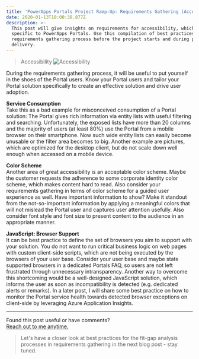 ```yaml
---
title: 'PowerApps Portals Project Ramp-Up: Requirements Gathering (Accessibility)'
date: 2020-01-13T18:00:38.877Z
description: >-
  This post will give insights on requirements for accessibility, which are
  specific to PowerApps Portals. Use this compilation of best practices in your
  requirements gathering process before the project starts and during project
  delivery.
---
```

> Accessibility
> ![Accessibility](/img/requirements_accessibility.jpg "Accessibility")

During the requirements gathering process, it will be useful to put yourself in the shoes of the Portal users. Know your Portal users and tailor your Portal solution specifically to create an effective solution and drive user adoption. 

 **Service Consumption** \
Take this as a bad example for misconceived consumption of a Portal solution:
The Portal gives rich information via entity lists with useful filtering and searching. Unfortunately, the exposed  lists have more than 20 columns and the majority of users (at least 80%) use the Portal from a mobile browser on their smartphone. Now such wide entity lists can easily become unusable or the filter area becomes to big. Another example are pictures, which are optimized for the desktop client, but do not scale down well enough when accessed on a mobile device. 

 **Color Scheme** \
Another area of great accessibility is an acceptable color scheme. Maybe the customer requests the adherence to some corporate identity color scheme, which makes content hard to read. Also consider your requirements gathering in terms of color scheme for a guided user experience as well. Have important information to show? Make it standout from the not-so-important information by applying a meaningful colors that will not mislead the Portal user and captures user attention usefully. Also consider font style and font size to present content to the audience in an appropriate manner.

**JavaScript: Browser Support** \
It can be best practice to define the set of browsers you aim to support with your solution. You do not want to run critical business logic on web pages with custom client-side scripts, which are not being executed by the browsers of your user base. Consider your user base and maybe state supported browsers in a dedicated Portals FAQ, so users are not left frustrated through unnecessary intransparency. Another way to overcome this shortcoming would be a well-designed JavaScript solution, which informs the user as soon as incompatibility is detected (e.g. dedicated alerts or remarks). In a later post, I will share some best practice on how to monitor the Portal service health towards detected browser exceptions on client-side by leveraging Azure Application Insights.

- - -

Found this post useful or have comments?\
[Reach out to me anytime.](https://www.linkedin.com/in/tino-rabe-dynamics365/)

> Let's have a closer look at best practices for the fit-gap analysis processes in requirements gathering in the next blog post - stay tuned.

